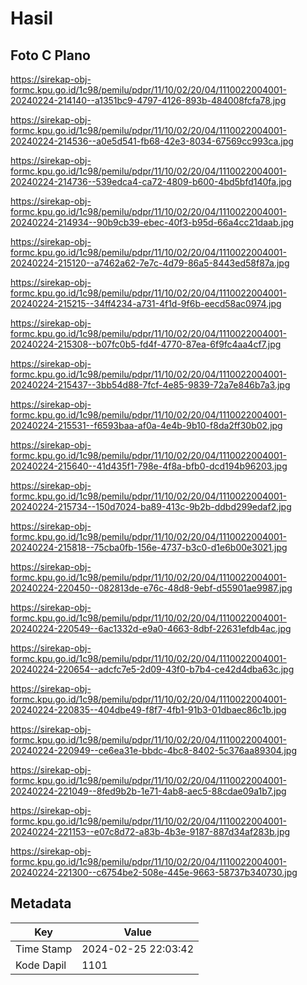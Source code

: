 # Hasil

## Foto C Plano

https://sirekap-obj-formc.kpu.go.id/1c98/pemilu/pdpr/11/10/02/20/04/1110022004001-20240224-214140--a1351bc9-4797-4126-893b-484008fcfa78.jpg

https://sirekap-obj-formc.kpu.go.id/1c98/pemilu/pdpr/11/10/02/20/04/1110022004001-20240224-214536--a0e5d541-fb68-42e3-8034-67569cc993ca.jpg

https://sirekap-obj-formc.kpu.go.id/1c98/pemilu/pdpr/11/10/02/20/04/1110022004001-20240224-214736--539edca4-ca72-4809-b600-4bd5bfd140fa.jpg

https://sirekap-obj-formc.kpu.go.id/1c98/pemilu/pdpr/11/10/02/20/04/1110022004001-20240224-214934--90b9cb39-ebec-40f3-b95d-66a4cc21daab.jpg

https://sirekap-obj-formc.kpu.go.id/1c98/pemilu/pdpr/11/10/02/20/04/1110022004001-20240224-215120--a7462a62-7e7c-4d79-86a5-8443ed58f87a.jpg

https://sirekap-obj-formc.kpu.go.id/1c98/pemilu/pdpr/11/10/02/20/04/1110022004001-20240224-215215--34ff4234-a731-4f1d-9f6b-eecd58ac0974.jpg

https://sirekap-obj-formc.kpu.go.id/1c98/pemilu/pdpr/11/10/02/20/04/1110022004001-20240224-215308--b07fc0b5-fd4f-4770-87ea-6f9fc4aa4cf7.jpg

https://sirekap-obj-formc.kpu.go.id/1c98/pemilu/pdpr/11/10/02/20/04/1110022004001-20240224-215437--3bb54d88-7fcf-4e85-9839-72a7e846b7a3.jpg

https://sirekap-obj-formc.kpu.go.id/1c98/pemilu/pdpr/11/10/02/20/04/1110022004001-20240224-215531--f6593baa-af0a-4e4b-9b10-f8da2ff30b02.jpg

https://sirekap-obj-formc.kpu.go.id/1c98/pemilu/pdpr/11/10/02/20/04/1110022004001-20240224-215640--41d435f1-798e-4f8a-bfb0-dcd194b96203.jpg

https://sirekap-obj-formc.kpu.go.id/1c98/pemilu/pdpr/11/10/02/20/04/1110022004001-20240224-215734--150d7024-ba89-413c-9b2b-ddbd299edaf2.jpg

https://sirekap-obj-formc.kpu.go.id/1c98/pemilu/pdpr/11/10/02/20/04/1110022004001-20240224-215818--75cba0fb-156e-4737-b3c0-d1e6b00e3021.jpg

https://sirekap-obj-formc.kpu.go.id/1c98/pemilu/pdpr/11/10/02/20/04/1110022004001-20240224-220450--082813de-e76c-48d8-9ebf-d55901ae9987.jpg

https://sirekap-obj-formc.kpu.go.id/1c98/pemilu/pdpr/11/10/02/20/04/1110022004001-20240224-220549--6ac1332d-e9a0-4663-8dbf-22631efdb4ac.jpg

https://sirekap-obj-formc.kpu.go.id/1c98/pemilu/pdpr/11/10/02/20/04/1110022004001-20240224-220654--adcfc7e5-2d09-43f0-b7b4-ce42d4dba63c.jpg

https://sirekap-obj-formc.kpu.go.id/1c98/pemilu/pdpr/11/10/02/20/04/1110022004001-20240224-220835--404dbe49-f8f7-4fb1-91b3-01dbaec86c1b.jpg

https://sirekap-obj-formc.kpu.go.id/1c98/pemilu/pdpr/11/10/02/20/04/1110022004001-20240224-220949--ce6ea31e-bbdc-4bc8-8402-5c376aa89304.jpg

https://sirekap-obj-formc.kpu.go.id/1c98/pemilu/pdpr/11/10/02/20/04/1110022004001-20240224-221049--8fed9b2b-1e71-4ab8-aec5-88cdae09a1b7.jpg

https://sirekap-obj-formc.kpu.go.id/1c98/pemilu/pdpr/11/10/02/20/04/1110022004001-20240224-221153--e07c8d72-a83b-4b3e-9187-887d34af283b.jpg

https://sirekap-obj-formc.kpu.go.id/1c98/pemilu/pdpr/11/10/02/20/04/1110022004001-20240224-221300--c6754be2-508e-445e-9663-58737b340730.jpg


## Metadata

| Key        | Value               |
| ---------- | ------------------- |
| Time Stamp | 2024-02-25 22:03:42 |
| Kode Dapil | 1101                |



